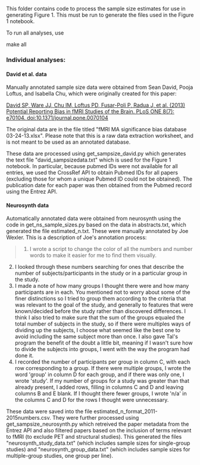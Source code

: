 This folder contains code to process the sample size estimates for use in
generating Figure 1. This must be run to generate the files used in the
Figure 1 notebook.

To run all analyses, use <p>make all</p>

### Individual analyses:

#### David et al. data

Manually annotated sample size data were obtained from Sean David, Pooja Loftus, and
Isabella Chu, which were originally created for this paper:

[David SP, Ware JJ, Chu IM, Loftus PD, Fusar-Poli P, Radua J, et al. (2013) Potential Reporting Bias in fMRI Studies of the Brain. PLoS ONE 8(7): e70104. doi:10.1371/journal.pone.0070104](http://journals.plos.org/plosone/article?id=10.1371/journal.pone.0070104)


The original data are in the file titled "fMRI MA significance bias database 03-24-13.xlsx".  Please note that this is a raw data extraction worksheet, and is not meant to be used as an annotated database.

These data are processed using get_sampsize_david.py which generates the text
file "david_sampsizedata.txt" which is used for the Figure 1 notebook. In particular,
because pubmed IDs were not available for all entries, we used the CrossRef API to
obtain Pubmed IDs for all papers (excluding those for whom a unique Pubmed ID could
  not be obtained).  The publication date for each paper was then obtained from
  the Pubmed record using the Entrez API.

#### Neurosynth data

Automatically annotated data were obtained from neurosynth using the
code in get_ns_sample_sizes.py based on the data in abstracts.txt,
which generated the file estimated_n.txt. These
were manually annotated by Joe Wexler.  This is a description of Joe's
annotation process:

>1) I wrote a script to change the color of all the numbers and number words to make it easier for me to find them visually.
2) I looked through these numbers searching for ones that describe the number of subjects/participants in the study or in a particular group in the study.
3) I made a note of how many groups I thought there were and how many participants are in each. You mentioned not to worry about some of the finer distinctions so I tried to group them according to the criteria that was relevant to the goal of the study, and generally to features that were known/decided before the study rather than discovered differences. I think I also tried to make sure that the sum of the groups equaled the total number of subjects in the study, so if there were multiples ways of dividing up the subjects, I choose what seemed like the best one to avoid including the same subject more than once. I also gave Tal's program the benefit of the doubt a little bit, meaning if I wasn't sure how to divide the subjects into groups, I went with the way the program had done it.
4) I recorded the number of participants per group in column C, with each row corresponding to a group. If there were multiple groups, I wrote the word 'group' in column D for each group, and if there was only one, I wrote 'study'. If my number of groups for a study was greater than that already present, I added rows, filling in columns C and D and leaving columns B and E blank. If I thought there fewer groups, I wrote 'n/a' in the columns C and D for the rows I thought were unnecessary.

These data were saved into the file estimated_n_format_2011-2015numbers.csv.  They were
further processed using get_sampsize_neurosynth.py which retreived the paper
metadata from the Entrez API and also filtered papers based on the inclusion
of terms relevant to fMRI (to exclude PET and structural studies). This generated
the files "neurosynth_study_data.txt" (which includes sample sizes for single-group
 studies) and "neurosynth_group_data.txt" (which includes sample sizes for multiple-group
   studies, one group per line).
